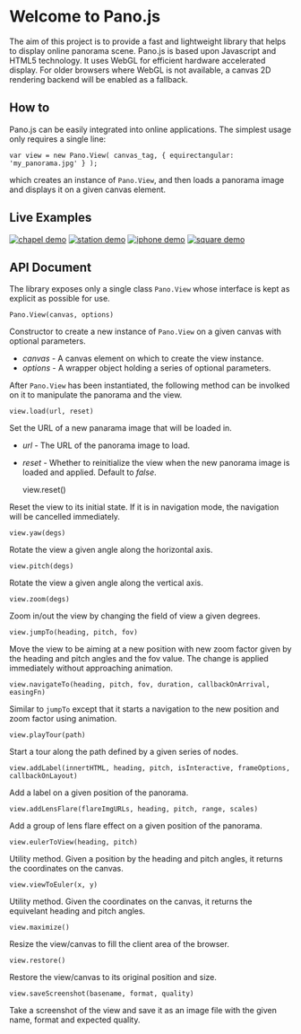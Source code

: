 Welcome to Pano.js
==================

The aim of this project is to provide a fast and lightweight library that helps to display online panorama scene. Pano.js is based upon Javascript and HTML5 technology. It uses WebGL for efficient hardware accelerated display. For older browsers where WebGL is not available, a canvas 2D rendering backend will be enabled as a fallback.

How to
------

Pano.js can be easily integrated into online applications. The simplest usage only requires a single line:

    var view = new Pano.View( canvas_tag, { equirectangular: 'my_panorama.jpg' } );

which creates an instance of `Pano.View`, and then loads a panorama image and displays it on a given canvas element.

Live Examples
-------------

[![chapel demo](https://raw.github.com/humu2009/Pano.js/master/screenshots/chapel.jpg)](http://humu2009.github.io/Pano.js/examples/basic.html)
[![station demo](https://raw.github.com/humu2009/Pano.js/master/screenshots/station.jpg)](http://humu2009.github.io/Pano.js/examples/software_rendering.html)
[![iphone demo](https://raw.github.com/humu2009/Pano.js/master/screenshots/iphone.jpg)](http://humu2009.github.io/Pano.js/examples/css3d.html)
[![square demo](https://raw.github.com/humu2009/Pano.js/master/screenshots/square.jpg)](http://humu2009.github.io/Pano.js/examples/labeling.html)

API Document
---

The library exposes only a single class `Pano.View` whose interface is kept as explicit as possible for use.

    Pano.View(canvas, options)

Constructor to create a new instance of `Pano.View` on a given canvas with optional parameters.
* _canvas_ - A canvas element on which to create the view instance.
* _options_ - A wrapper object holding a series of optional parameters.

After `Pano.View` has been instantiated, the following method can be involked on it to manipulate the panorama and the view.

    view.load(url, reset)

Set the URL of a new panarama image that will be loaded in.
* _url_ - The URL of the panorama image to load.
* _reset_ - Whether to reinitialize the view when the new panorama image is loaded and applied. Default to _false_.




    view.reset()

Reset the view to its initial state. If it is in navigation mode, the navigation will be cancelled immediately.

    view.yaw(degs)

Rotate the view a given angle along the horizontal axis.

    view.pitch(degs)

Rotate the view a given angle along the vertical axis.

    view.zoom(degs)

Zoom in/out the view by changing the field of view a given degrees.

    view.jumpTo(heading, pitch, fov)

Move the view to be aiming at a new position with new zoom factor given by the heading and pitch angles and the fov value. The change is applied immediately without approaching animation.

    view.navigateTo(heading, pitch, fov, duration, callbackOnArrival, easingFn)

Similar to `jumpTo` except that it starts a navigation to the new position and zoom factor using animation.

    view.playTour(path)

Start a tour along the path defined by a given series of nodes.

    view.addLabel(innertHTML, heading, pitch, isInteractive, frameOptions, callbackOnLayout)

Add a label on a given position of the panorama.

    view.addLensFlare(flareImgURLs, heading, pitch, range, scales)

Add a group of lens flare effect on a given position of the panorama.

    view.eulerToView(heading, pitch)

Utility method. Given a position by the heading and pitch angles, it returns the coordinates on the canvas.

    view.viewToEuler(x, y)

Utility method. Given the coordinates on the canvas, it returns the equivelant heading and pitch angles.

    view.maximize()

Resize the view/canvas to fill the client area of the browser.

    view.restore()

Restore the view/canvas to its original position and size.

    view.saveScreenshot(basename, format, quality)

Take a screenshot of the view and save it as an image file with the given name, format and expected quality.
